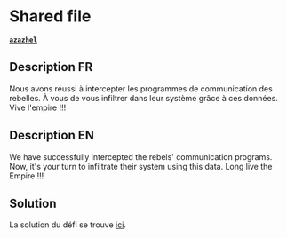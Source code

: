 # Shared file

[**`azazhel`**](https://github.com/azazhe1)

## Description FR

Nous avons réussi à intercepter les programmes de communication des rebelles. À vous de vous infiltrer dans leur système grâce à ces données.
Vive l'empire !!!

## Description EN

We have successfully intercepted the rebels' communication programs. Now, it's your turn to infiltrate their system using this data.
Long live the Empire !!!

## Solution

La solution du défi se trouve [ici](solution/).